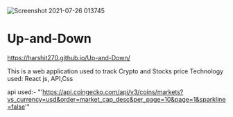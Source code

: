![Screenshot 2021-07-26 013745](https://user-images.githubusercontent.com/63996482/126912119-6bbbc5a7-2851-454a-8180-45472cbea0fe.png)
# Up-and-Down
https://harshit270.github.io/Up-and-Down/



This is a web application used to track Crypto and Stocks price Technology used: React js, API,Css



api used:- "'https://api.coingecko.com/api/v3/coins/markets?vs_currency=usd&order=market_cap_desc&per_page=10&page=1&sparkline=false'"
